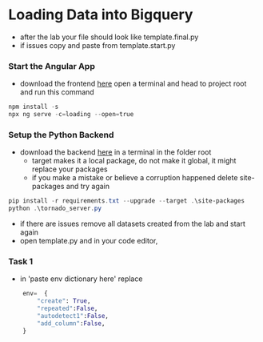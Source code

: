 # Loading Data into Bigquery

<!-- ## [Youtube Walkthrough]() -->


* after the lab your file should look like template.final.py 
* if issues copy and paste from template.start.py


### Start the Angular App

* download the frontend [here](https://downgit.github.io/#/home?url=https://github.com/WindMillCode/Google/tree/master/API/bigquery/AngularApp)
open a terminal and head to project root and run this command
```ps1
npm install -s
npx ng serve -c=loading --open=true
```

### Setup the Python Backend 
* download the backend [here]()
in a terminal in the folder root
    * target makes it a local package, do not make it global, it might replace your packages
    * if you make a mistake or believe a corruption happened delete site-packages and try again
```ps1
pip install -r requirements.txt --upgrade --target .\site-packages
python .\tornado_server.py
```

* if there are issues remove all datasets created from the lab and start again
* open template.py and in your code editor,



### Task 1 

* in 'paste env dictionary here' replace
```py
    env=  {
        "create": True,
        "repeated":False,
        "autodetect1":False,
        "add_column":False,
    }
```
